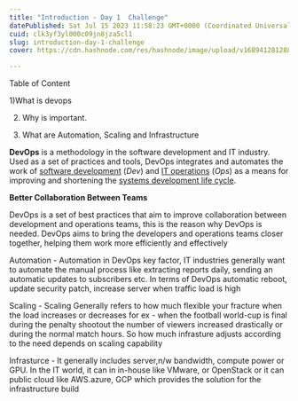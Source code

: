 ```yaml
---
title: "Introduction - Day 1  Challenge"
datePublished: Sat Jul 15 2023 11:58:23 GMT+0000 (Coordinated Universal Time)
cuid: clk3yf3yl000c09jn8jza5cl1
slug: introduction-day-1-challenge
cover: https://cdn.hashnode.com/res/hashnode/image/upload/v1689412812885/75ac5460-7a11-4225-864c-9b7cfeada1d4.jpeg

---
```


Table of Content

1)What is devops

2) Why is important.

3) What are Automation, Scaling and Infrastructure

**DevOps** is a methodology in the software development and IT industry. Used as a set of practices and tools, DevOps integrates and automates the work of [software development](https://en.wikipedia.org/wiki/Software_development) (*Dev*) and [IT operations](https://en.wikipedia.org/wiki/IT_operations) (*Ops*) as a means for improving and shortening the [systems development life cycle](https://en.wikipedia.org/wiki/Systems_development_life_cycle).

**Better Collaboration Between Teams**

DevOps is a set of best practices that aim to improve collaboration between development and operations teams, this is the reason why DevOps is needed. DevOps aims to bring the developers and operations teams closer together, helping them work more efficiently and effectively

Automation - Automation in DevOps key factor, IT industries generally want to automate the manual process like extracting reports daily, sending an automatic updates to subscribers etc. In terms of DevOps automatic reboot, update security patch, increase server when traffic load is high

Scaling - Scaling Generally refers to how much flexible your fracture when the load increases or decreases for ex - when the football world-cup is final during the penalty shootout the number of viewers increased drastically or during the normal match hours. So how much infrasture adjusts according to the need depends on scaling capability

Infrasturce - It generally includes server,n/w bandwidth, compute power or GPU. In the IT world, it can in in-house like VMware, or OpenStack or it can public cloud like AWS.azure, GCP which provides the solution for the infrastructure build
